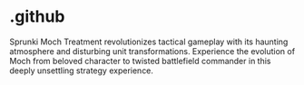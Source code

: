 # .github
Sprunki Moch Treatment revolutionizes tactical gameplay with its haunting atmosphere and disturbing unit transformations. Experience the evolution of Moch from beloved character to twisted battlefield commander in this deeply unsettling strategy experience.

